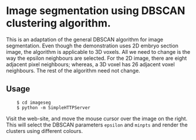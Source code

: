 # Image segmentation using DBSCAN clustering algorithm.

This is an adaptation of the general DBSCAN algorithm for image
segmentation. Even though the demonstration uses 2D embryo
section image, the algorithm is applicable to 3D voxels. All we need
to change is the way the epsilon neighbours are selected. For the 2D
image, there are eight adjacent pixel neighbours; whereas, a 3D voxel
has 26 adjacent voxel neighbours. The rest of the algorithm need not
change.


## Usage

        $ cd imageseg
        $ python -m SimpleHTTPServer

Visit the web-site, and move the mouse cursor over the image on the
right. This will select the DBSCAN parameters `epsilon` and `minpts`
and render the clusters using different colours.
